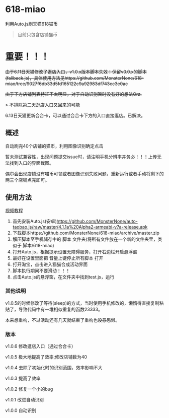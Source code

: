 # 618-miao
利用Auto.js刷天猫618猫币
> 目前只包含店铺猫币

# 重要！！！

~~由于6.11日天猫修改了逛店入口，v1.0.x版本脚本失效！保留v0.0.x的脚本(fallback.js)，具体使用方法见https://github.com/MonsterNone/618-miao/tree/9027f6db33d5fd165122c9a92983df743cc3e0ac~~

~~由于下方店铺列表特征不太明显，对于自动识别暂时没有好的想法Orz.~~

~~> 不排除第二天逛店入口又回来的可能~~

6.13日天猫更新合合卡，可以通过合合卡下方的入口直接逛店。已解决。

## 概述
自动刷完40个店铺的猫币，利用图像识别确定点击

暂未测试兼容性，出现问题提交issue时，请注明手机分辨率并务必！！！上传无法找到入口的界面截图。

偶尔会出现店铺没有喵币可领或者图像识别失败问题，重新运行或者手动将剩下的两三个店铺点完即可。

## 使用方法

[视频教程](https://www.bilibili.com/video/av54683875/)

1. 首先安装Auto.js(安卓)https://github.com/MonsterNone/auto-taobao.js/raw/master/4.1.1a%20Alpha2-armeabi-v7a-release.apk
2. 下载脚本https://github.com/MonsterNone/618-miao/archive/master.zip
3. 解压脚本至手机储存中的 脚本 文件夹(将所有文件放在一个新的文件夹里，类似于 脚本/618-miao)
4. 打开Auto.js，根据提示设置无障碍服务，打开右边栏开启悬浮窗
5. 最好在设置里面把 音量上键停止所有脚本 打开
6. 打开淘宝，点击进入猫猫合成活动界面
7. 脚本执行期间不要滑动！！！
8. 点击Auto.js的悬浮窗，在文件夹中找到test.js，运行

### 其他说明

v1.0.5的时候修改了等待(sleep)的方式，当时使用手机修改的，懒惰得直接复制粘贴了，导致代码中有一堆相似重复的函数23333。

本来想重构，不过活动还有几天就结束了重构也~~没意思~~懒。

### 版本
v1.0.6 修改逛店入口（通过合合卡）

v1.0.5 极大地提高了效率;修改店铺数为40

v1.0.4 去除了初始化时的识别范围，效率影响不大

v1.0.3 提高了效率

v1.0.2 修复一个小的bug

v1.0.1 改进自动识别

v1.0.0 自动识别
